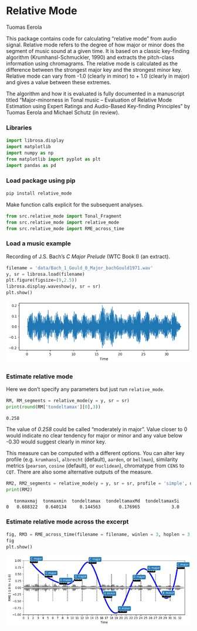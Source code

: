 # Relative Mode
Tuomas Eerola

This package contains code for calculating “relative mode” from audio
signal. Relative mode refers to the degree of how major or minor does
the segment of music sound at a given time. It is based on a classic
key-finding algorithm (Krumhansl-Schmuckler, 1990) and extracts the
pitch-class information using chromagrams. The relative mode is
calculated as the difference between the strongest major key and the
strongest minor key. Relative mode can vary from -1.0 (clearly in minor)
to + 1.0 (clearly in major) and gives a value between these extremes.

The algorithm and how it is evaluated is fully documented in a
manuscript titled “Major-minorness in Tonal music – Evaluation of
Relative Mode Estimation using Expert Ratings and Audio-Based
Key-finding Principles” by Tuomas Eerola and Michael Schutz (in review).

### Libraries

``` python
import librosa.display
import matplotlib
import numpy as np
from matplotlib import pyplot as plt
import pandas as pd
```

### Load package using pip

``` python
pip install relative_mode
```

Make function calls explicit for the subsequent analyses.

``` python
from src.relative_mode import Tonal_Fragment
from src.relative_mode import relative_mode
from src.relative_mode import RME_across_time
```

### Load a music example

Recording of J.S. Bach’s *C Major Prelude* (WTC Book I) (an extract).

``` python
filename = 'data/Bach_1_Gould_0_Major_bachGould1971.wav'
y, sr = librosa.load(filename)
plt.figure(figsize=(9,2.5))
librosa.display.waveshow(y, sr = sr)
plt.show()
```

<img src="README_files/figure-commonmark/fig-waveform-output-1.png"
id="fig-waveform" alt="Figure 1: Waveform of the C Major Prelude." />

### Estimate relative mode

Here we don’t specify any parameters but just run `relative_mode`.

``` python
RM, RM_segments = relative_mode(y = y, sr = sr)
print(round(RM['tondeltamax'][0],3))
```

    0.258

The value of *0.258* could be called “moderately in major”. Value closer
to 0 would indicate no clear tendency for major or minor and any value
below -0.30 would suggest clearly in minor key.

This measure can be computed with a different options. You can alter key
profile (e.g. `krumhansl`, `albrecht` (default), `aarden`, or
`bellman`), similarity metrics (`pearson`, `cosine` (default), or
`euclidean`), chromatype from `CENS` to `CQT`. There are also some
alternative outputs of the measure.

``` python
RM2, RM2_segments = relative_mode(y = y, sr = sr, profile = 'simple', distance = 'pearson', chromatype = 'CQT')
print(RM2)
```

       tonmaxmaj  tonmaxmin  tondeltamax  tondeltamaxMd  tondeltamaxSi
    0   0.688322   0.640134     0.144563       0.176965            3.0

### Estimate relative mode across the excerpt

``` python
fig, RM3 = RME_across_time(filename = filename, winlen = 3, hoplen = 3, cropfirst = 0, croplast = 0, chromatype = 'CENS', profile = 'albrecht', distance = 'cosine', plot = True)
fig
plt.show()
```

<img src="README_files/figure-commonmark/fig-continuous-output-1.png"
id="fig-continuous" alt="Figure 2: Relative mode across time." />

